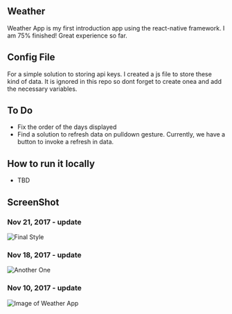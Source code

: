 ## Weather
Weather App is my first introduction app using the react-native framework. I am 75% finished! Great experience so far.

## Config File
For a simple solution to storing api keys. I created a js file to store these kind of data. It is ignored in this repo so dont forget to create onea and add the necessary variables.

## To Do
* Fix the order of the days displayed
* Find a solution to refresh data on pulldown gesture. Currently, we have a button to invoke a refresh in data.

## How to run it locally
* TBD

## ScreenShot

### Nov 21, 2017 - update
![Final Style](https://i.imgur.com/lV2Ra8W.png)

### Nov 18, 2017 - update
![Another One](https://i.imgur.com/CBlwa34.png)

### Nov 10, 2017 - update
![Image of Weather App](https://i.imgur.com/5n9Z2Kj.png)

